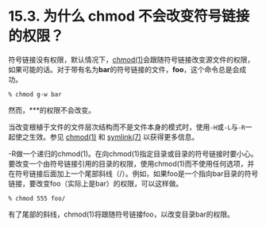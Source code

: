 # 15.3. 为什么 chmod 不会改变符号链接的权限？

符号链接没有权限，默认情况下，[chmod(1)](https://www.freebsd.org/cgi/man.cgi?query=chmod&sektion=1&format=html)会跟随符号链接改变源文件的权限，如果可能的话。对于带有名为**bar**的符号链接的文件，**foo**，这个命令总是会成功。

```
% chmod g-w bar
```

然而，***的权限不会改变。

当改变根植于文件的文件层次结构而不是文件本身的模式时，使用`-H`或`-L`与`-R`一起使之生效。参见 [chmod(1)](https://www.freebsd.org/cgi/man.cgi?query=chmod&sektion=1&format=html) 和 [symlink(7)](https://www.freebsd.org/cgi/man.cgi?query=symlink&sektion=7&format=html) 以获得更多信息。

-R做一个递归的chmod(1)。在向chmod(1)指定目录或目录的符号链接时要小心。要改变一个由符号链接引用的目录的权限，使用chmod(1)而不使用任何选项，并在符号链接后面加上一个尾部斜线（/）。例如，如果foo是一个指向bar目录的符号链接，要改变foo（实际上是bar）的权限，可以这样做。

```
% chmod 555 foo/
```

有了尾部的斜线，chmod(1)将跟随符号链接foo，以改变目录bar的权限。